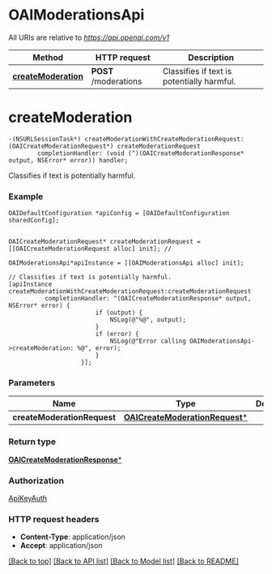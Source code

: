 # OAIModerationsApi

All URIs are relative to *https://api.openai.com/v1*

Method | HTTP request | Description
------------- | ------------- | -------------
[**createModeration**](OAIModerationsApi.md#createmoderation) | **POST** /moderations | Classifies if text is potentially harmful.


# **createModeration**
```objc
-(NSURLSessionTask*) createModerationWithCreateModerationRequest: (OAICreateModerationRequest*) createModerationRequest
        completionHandler: (void (^)(OAICreateModerationResponse* output, NSError* error)) handler;
```

Classifies if text is potentially harmful.

### Example
```objc
OAIDefaultConfiguration *apiConfig = [OAIDefaultConfiguration sharedConfig];


OAICreateModerationRequest* createModerationRequest = [[OAICreateModerationRequest alloc] init]; // 

OAIModerationsApi*apiInstance = [[OAIModerationsApi alloc] init];

// Classifies if text is potentially harmful.
[apiInstance createModerationWithCreateModerationRequest:createModerationRequest
          completionHandler: ^(OAICreateModerationResponse* output, NSError* error) {
                        if (output) {
                            NSLog(@"%@", output);
                        }
                        if (error) {
                            NSLog(@"Error calling OAIModerationsApi->createModeration: %@", error);
                        }
                    }];
```

### Parameters

Name | Type | Description  | Notes
------------- | ------------- | ------------- | -------------
 **createModerationRequest** | [**OAICreateModerationRequest***](OAICreateModerationRequest.md)|  | 

### Return type

[**OAICreateModerationResponse***](OAICreateModerationResponse.md)

### Authorization

[ApiKeyAuth](../README.md#ApiKeyAuth)

### HTTP request headers

 - **Content-Type**: application/json
 - **Accept**: application/json

[[Back to top]](#) [[Back to API list]](../README.md#documentation-for-api-endpoints) [[Back to Model list]](../README.md#documentation-for-models) [[Back to README]](../README.md)

